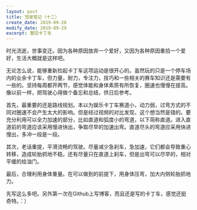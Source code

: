 ```yaml
---
layout: post
title: 驾驶笔记（十二）
create_date: 2019-09-28
modify_date: 2019-09-29
excerpt: 重回卡丁车
--- 
```


时光流逝，世事变迁。因为各种原因放弃一个爱好，又因为各种原因重拾一个爱好，生活大概就是这样吧。

无论怎么说，能够重新捡起卡丁车这项运动是很开心的。虽然玩的只是一个停车场内的业余卡丁车，但力量，耐力，专注力，技巧和一些相关的赛车知识还是需要有一些的。坚持每周都开两节，感觉体能和身体素质有所恢复，圈速也慢慢在提高。像以前一样，把驾驶心得做个备忘和总结，供日后参考。

首先，最重要的还是路线规划。本以为娱乐卡丁车赛道小，动力弱，过弯方式的不同对圈速不会产生太大的影响。但是经过视频的对比发现，这个想当然是错的。要充分利用可以全力加速的部分，比如直道和弧度小的弯道，以下简称直道。进入直道前的弯道应该采用慢进快出，争取尽早的加速出弯。直道尽头的弯道应采用快进慢出，多冲一段是一段。

其次，老话重提，平滑流畅的驾驶。尽量减少急刹车，急加速，它们都会导致重心转移，造成轮胎抓地不稳。还有尽量只在直道上刹车，但是出弯可以尽早的，相对平缓的给油门。

最后，合理利用身体重量。在可以做到的前提下，用身体压弯，加大内侧轮胎抓地力。

先写这么多吧。另外第一次在Github上写博客，而且还是写的卡丁车，感觉还挺奇特。：）
